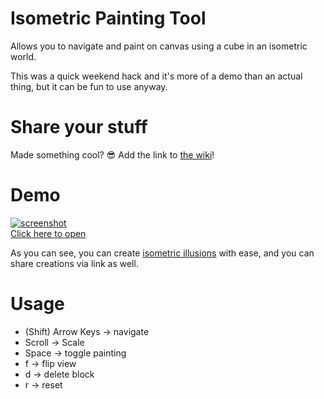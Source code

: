 # Isometric Painting Tool

Allows you to navigate and paint on canvas using a cube in an isometric world.

This was a quick weekend hack and it's more of a demo than an actual thing, but it can be fun to use anyway.

# Share your stuff

Made something cool? :sunglasses:
Add the link to [the wiki](https://github.com/jomo/isopaint/wiki)!


# Demo

[![screenshot](https://i.imgur.com/lB5fa2B.png)<br>Click here to open](https://jomo.tv/isopaint/#,,-1,,,-2,-1,,,-2,,,,-1,,,-2,,1,,,2,,,,1,,,2,,,,1,,,2,,-5,,,-6,,,-7,,1,-7,,2,-7,,,-7,-1,,-7,-2,-5,,,-6,,,-7,,,-7,,1,-7,,2,-7,1,,-7,2,,,5,,,6,,,7,,-1,7,,-2,7,,,7,1,,7,2,,,-5,,,-6,,,-7,,-1,-7,,-2,-7,1,,-7,2,,-7,,,5,,,6,,,7,-1,,7,-2,,7,,1,7,,2,7,5,,,6,,,7,,,7,-1,,7,-2,,7,,-1,7,,-2,,,)

As you can see, you can create [isometric illusions](https://en.wikipedia.org/wiki/Impossible_object) with ease, and you can share creations via link as well.

# Usage


- (Shift) Arrow Keys → navigate
- Scroll → Scale
- Space → toggle painting
- f → flip view
- d → delete block
- r → reset
